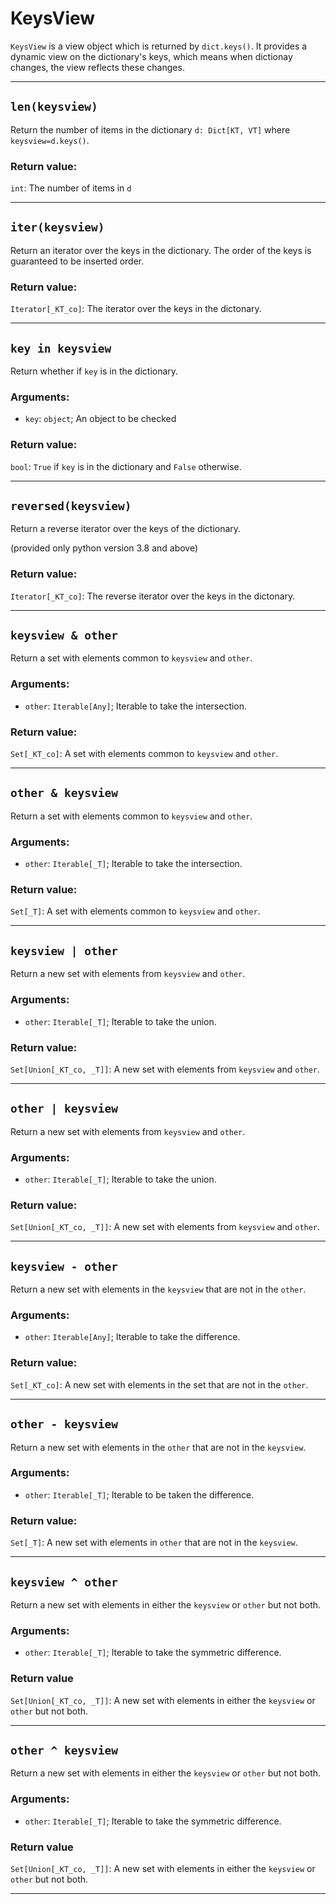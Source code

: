 # KeysView

`KeysView` is a view object which is returned by `dict.keys()`. It provides a dynamic view on the dictionary's keys, which means when dictionay changes, the view reflects these changes.

---

## `len(keysview)`

Return the number of items in the dictionary `d: Dict[KT, VT]` where `keysview=d.keys()`.

### Return value:

`int`: The number of items in `d`

---

## `iter(keysview)`

Return an iterator over the keys in the dictionary.
The order of the keys is guaranteed to be inserted order.

### Return value:

`Iterator[_KT_co]`: The iterator over the keys in the dictonary.

---

## `key in keysview`

Return whether if `key` is in the dictionary.

### Arguments:

- `key`: `object`; An object to be checked

### Return value:

`bool`: `True` if `key` is in the dictionary and `False` otherwise.

---

## `reversed(keysview)`

Return a reverse iterator over the keys of the dictionary.

(provided only python version 3.8 and above)

### Return value:

`Iterator[_KT_co]`: The reverse iterator over the keys in the dictonary.

---

## `keysview & other`

Return a set with elements common to `keysview` and `other`.

### Arguments:

- `other`: `Iterable[Any]`; Iterable to take the intersection.

### Return value:

`Set[_KT_co]`: A set with elements common to `keysview` and `other`.

---

## `other & keysview`

Return a set with elements common to `keysview` and `other`.

### Arguments:

- `other`: `Iterable[_T]`; Iterable to take the intersection.

### Return value:

`Set[_T]`: A set with elements common to `keysview` and `other`.

---

## `keysview | other`

Return a new set with elements from `keysview` and `other`.

### Arguments:

- `other`: `Iterable[_T]`; Iterable to take the union.

### Return value:

`Set[Union[_KT_co, _T]]`: A new set with elements from `keysview` and `other`.

---

## `other | keysview`

Return a new set with elements from `keysview` and `other`.

### Arguments:

- `other`: `Iterable[_T]`; Iterable to take the union.

### Return value:

`Set[Union[_KT_co, _T]]`: A new set with elements from `keysview` and `other`.

---

## `keysview - other`

Return a new set with elements in the `keysview` that are not in the `other`.

### Arguments:

- `other`: `Iterable[Any]`; Iterable to take the difference.

### Return value:

`Set[_KT_co]`: A new set with elements in the set that are not in the `other`.

---

## `other - keysview`

Return a new set with elements in the `other` that are not in the `keysview`.

### Arguments:

- `other`: `Iterable[_T]`; Iterable to be taken the difference.

### Return value:

`Set[_T]`: A new set with elements in `other` that are not in the `keysview`.

---

## `keysview ^ other`

Return a new set with elements in either the `keysview` or `other` but not both.

### Arguments:

- `other`: `Iterable[_T]`; Iterable to take the symmetric difference.

### Return value

`Set[Union[_KT_co, _T]]`: A new set with elements in either the `keysview` or `other` but not both.

---

## `other ^ keysview`

Return a new set with elements in either the `keysview` or `other` but not both.

### Arguments:

- `other`: `Iterable[_T]`; Iterable to take the symmetric difference.

### Return value

`Set[Union[_KT_co, _T]]`: A new set with elements in either the `keysview` or `other` but not both.

---
